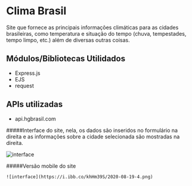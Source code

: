 # Clima Brasil

Site que fornece as principais informações climáticas para as cidades brasileiras, como temperatura e situação do tempo (chuva, tempestades, tempo limpo, etc.) além de diversas outras coisas.


## Módulos/Bibliotecas Utilidados


 - Express.js
 - EJS
 - request
 
 
## APIs utilizadas

  - api.hgbrasil.com
  
 
 #####Interface do site, nela, os dados são inseridos no formulário na direita e as informações sobre a cidade selecionada são mostradas na direita.
   
   ![interface](https://i.ibb.co/qBkYVYZ/2020-08-19-2.png)
 
 
 
 #####Versão mobile do site
 
 
    ![interface](https://i.ibb.co/khHm39S/2020-08-19-4.png)
 
 
